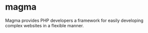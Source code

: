 magma
=====

Magma provides PHP developers a framework for easily developing complex websites in a flexible manner.